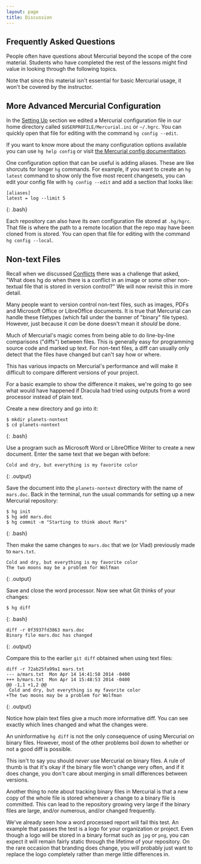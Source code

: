 ```yaml
---
layout: page
title: Discussion
---
```


## Frequently Asked Questions

People often have questions about Mercurial beyond the scope of the core material.
Students who have completed the rest of the lessons might find value in looking through the following topics.

Note that since this material isn't essential for basic Mercurial usage,
it won't be covered by the instructor.


## More Advanced Mercurial Configuration

In the [Setting Up](01-backup.html#setting-up) section we edited a
Mercurial configuration file in our home directory called
`$USERPROFILE/Mercurial.ini` or `~/.hgrc`.  You can quickly open that
file for editing with the command `hg config --edit`.

If you want to know more about the many configuration options
available you can use `hg help config` or visit [the Mercurial config
documenttation](http://www.selenic.com/mercurial/hgrc.5.html).

One configuration option that can be useful is adding aliases.
These are like shorcuts for longer `hg` commands.
For example,
if you want to create an `hg latest` command to show only the five most recent changesets,
you can edit your config file with `hg config --edit` and add a section that looks like:

~~~
[aliases]
latest = log --limit 5
~~~
{: .bash}

Each repository can also have its own configuration file stored at
`.hg/hgrc`.  That file is where the path to a remote location that the
repo may have been cloned from is stored.  You can open that file for
editing with the command `hg config --local`.

## Non-text Files

Recall when we discussed [Conflicts](03-conflict.html) there was a
challenge that asked, "What does hg do when there is a conflict in an
image or some other non-textual file that is stored in version
control?"  We will now revisit this in more detail.

Many people want to version control non-text files, such as images,
PDFs and Microsoft Office or LibreOffice documents.  It is true that
Mercurial can handle these filetypes (which fall under the banner of
"binary" file types).  However, just because it *can* be done doesn't
mean it *should* be done.

Much of Mercurial's magic comes from being able to do line-by-line
comparisons ("diffs") between files.  This is generally easy for
programming source code and marked up text.  For non-text files, a
diff can usually only detect that the files have changed but can't say
how or where.

This has various impacts on Mercurial's performance and will make it difficult to
compare different versions of your project.

For a basic example to show the difference it makes,
we're going to go see what would have happened if Dracula had tried
using outputs from a word processor instead of plain text.

Create a new directory and go into it:

~~~
$ mkdir planets-nontext
$ cd planets-nontext
~~~
{: .bash}

Use a program such as Microsoft Word or LibreOffice Writer to create a new document.
Enter the same text that we began with before:

~~~
Cold and dry, but everything is my favorite color
~~~
{: .output}

Save the document into the `planets-nontext` directory with the name of `mars.doc`.
Back in the terminal, run the usual commands for setting up a new Mercurial repository:

~~~
$ hg init
$ hg add mars.doc
$ hg commit -m "Starting to think about Mars"
~~~
{: .bash}

Then make the same changes to `mars.doc` that we (or Vlad) previously made to `mars.txt`.

~~~
Cold and dry, but everything is my favorite color
The two moons may be a problem for Wolfman
~~~
{: .output}

Save and close the word processor.
Now see what Git thinks of your changes:

~~~
$ hg diff
~~~
{: .bash}

~~~
diff -r 0f3937fd3863 mars.doc
Binary file mars.doc has changed
~~~
{: .output}

Compare this to the earlier `git diff` obtained when using text files:

~~~
diff -r 72ab25fa99a1 mars.txt
--- a/mars.txt  Mon Apr 14 14:41:58 2014 -0400
+++ b/mars.txt  Mon Apr 14 15:48:53 2014 -0400
@@ -1,1 +1,2 @@
 Cold and dry, but everything is my favorite color
+The two moons may be a problem for Wolfman
~~~
{: .output}

Notice how plain text files give a much more informative diff.
You can see exactly which lines changed and what the changes were.

An uninformative `hg diff` is not the only consequence of using Mercurial on binary files.
However, most of the other problems boil down to whether or not a good diff is possible.

This isn't to say you should *never* use Mercurial on binary files.
A rule of thumb is that it's okay if the binary file won't change very often,
and if it does change,
you don't care about merging in small differences between versions.

Another thing to note about tracking binary files in Mercurial is that a new copy of the whole file is stored whenever a change to a binary file is committed.
This can lead to the repository growing very large if the binary files are large,
and/or numerous,
and/or changed frequently.

We've already seen how a word processed report will fail this test.
An example that passes the test is a logo for your organization or project.
Even though a logo will be stored in a binary format such as `jpg` or `png`,
you can expect it will remain fairly static through the lifetime of your repository.
On the rare occasion that branding does change,
you will probably just want to replace the logo completely rather than merge little differences in.

